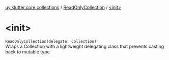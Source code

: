 [uy.klutter.core.collections](../index.md) / [ReadOnlyCollection](index.md) / [&lt;init&gt;](.)


# &lt;init&gt;
<code>ReadOnlyCollection(delegate: Collection<T>)</code><br/>
Wraps a Collection with a lightweight delegating class that prevents casting back to mutable type


